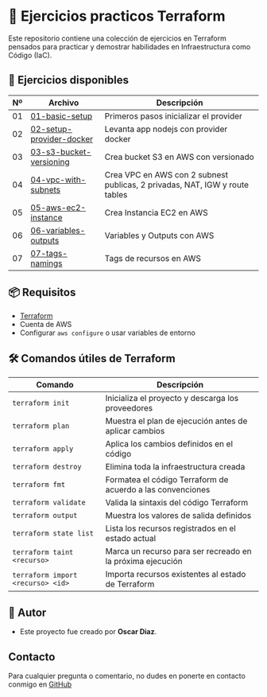 # 📄 Ejercicios practicos Terraform

Este repositorio contiene una colección de ejercicios en Terraform pensados para practicar y demostrar habilidades en Infraestructura como Código (IaC).

## 📂 Ejercicios disponibles

| Nº | Archivo | Descripción |
|----|---------|-------------|
| 01 | [01-basic-setup](./01-basic-setup/) | Primeros pasos inicializar el provider
| 02 | [02-setup-provider-docker](./02-setup-provider-docker/) | Levanta app nodejs con provider docker
| 03 | [03-s3-bucket-versioning](./03-s3-bucket-versioning/) | Crea bucket S3 en AWS con versionado
| 04 | [04-vpc-with-subnets](./04-vpc-with-subnets/) | Crea VPC en AWS con 2 subnest publicas, 2 privadas, NAT, IGW y route tables
| 05 | [05-aws-ec2-instance](./05-aws-ec2-instance/) | Crea Instancia EC2 en AWS
| 06 | [06-variables-outputs](./06-variables-outputs/) | Variables y Outputs con AWS
| 07 | [07-tags-namings](./07-tags-naming/) | Tags de recursos en AWS

## 📦 Requisitos

- [Terraform](https://www.terraform.io/)
- Cuenta de AWS
- Configurar `aws configure` o usar variables de entorno

## 🛠️ Comandos útiles de Terraform

| Comando | Descripción |
|--------|-------------|
| `terraform init` | Inicializa el proyecto y descarga los proveedores |
| `terraform plan` | Muestra el plan de ejecución antes de aplicar cambios |
| `terraform apply` | Aplica los cambios definidos en el código |
| `terraform destroy` | Elimina toda la infraestructura creada |
| `terraform fmt` | Formatea el código Terraform de acuerdo a las convenciones |
| `terraform validate` | Valida la sintaxis del código Terraform |
| `terraform output` | Muestra los valores de salida definidos |
| `terraform state list` | Lista los recursos registrados en el estado actual |
| `terraform taint <recurso>` | Marca un recurso para ser recreado en la próxima ejecución |
| `terraform import <recurso> <id>` | Importa recursos existentes al estado de Terraform |

## 🙌 Autor

- Este proyecto fue creado por **Oscar Diaz**.

## Contacto

Para cualquier pregunta o comentario, no dudes en ponerte en contacto conmigo en [GitHub](https://github.com/oscarock17)